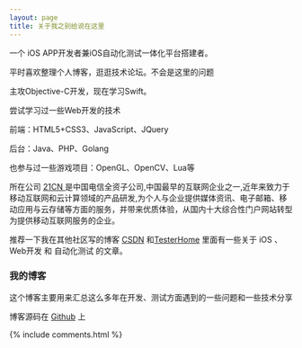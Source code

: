 ```yaml
---
layout: page
title: 关于我之别给说在这里 
---
```


一个 iOS APP开发者兼iOS自动化测试一体化平台搭建者。
<p>
平时喜欢整理个人博客，逛逛技术论坛。不会是这里的问题
<p>
主攻Objective-C开发，现在学习Swift。
</p>
<p>
尝试学习过一些Web开发的技术
<p>
前端：HTML5+CSS3、JavaScript、JQuery
<p>
后台：Java、PHP、Golang
<p>
也参与过一些游戏项目：OpenGL、OpenCV、Lua等
<p>
所在公司
<a target="_blank" href="http://www.21cn.com/"> 21CN </a>
是中国电信全资子公司,中国最早的互联网企业之一,近年来致力于移动互联网和云计算领域的产品研发,为个人与企业提供媒体资讯、电子邮箱、移动应用与云存储等方面的服务，并带来优质体验，从国内十大综合性门户网站转型为提供移动互联网服务的企业。<p>

推荐一下我在其他社区写的博客
<a target="_blank" href="http://blog.csdn.net/yxys01">CSDN</a>
和<a target="_blank" href="https://testerhome.com/yxys01">TesterHome</a>
里面有一些关于 iOS 、Web开发 和 自动化测试 的文章。

<p>

<h3>  我的博客</h3>  

<p>

这个博客主要用来汇总这么多年在开发、测试方面遇到的一些问题和一些技术分享
<p>

<p> 

博客源码在 <a target="_blank" href="https://github.com/yxys01/yxys01.github.io/">Github</a> 上

<p> 

<p> 

<p> 


{% include comments.html %}

